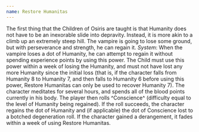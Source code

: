 ```yaml
---
name: Restore Humanitas
---
```


The first thing that the Children of Osiris are taught is that Humanity does not have to be an inexorable slide into depravity. Instead, it is more akin to a climb up an extremely steep hill. The vampire is going to lose some ground, but with perseverance and strength, he can regain it.
_System_: When the vampire loses a dot of Humanity, he can attempt to regain it without spending experience points by using this power. The Child must use this power within a week of losing the Humanity, and must not have lost any more Humanity since the initial loss (that is, if the character falls from Humanity 8 to Humanity 7, and then falls to Humanity 6 before using this power, Restore Humanitas can only be used to recover Humanity 7). The character meditates for several hours, and spends all of the blood points currently in his body. The player then rolls ^Conscience^ (difficulty equal to the level of Humanity being regained). If the roll succeeds, the character regains the dot of Humanity and (if applicable) the dot of Conscience lost to a botched degeneration roll. If the character gained a derangement, it fades within a week of using Restore Humanitas.
